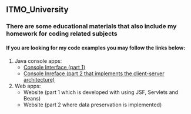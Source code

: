 ## ITMO_University
### There are some educational materials that also include my homework for coding related subjects
#### If you are looking for my code examples you may follow the links below:
1. Java console apps:
   - [Console Interface (part 1)](1%20course/Programming/Lab5)
   - [Console Inreface (part 2 that implements the client-server architecture)](1%20course/Programming/Lab6)
2. Web apps:
   - Website (part 1 which is developed with using JSF, Servlets and Beans)
   - Website (part 2 where data preservation is implemented)
